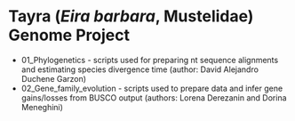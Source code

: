 # Tayra (_Eira barbara_, Mustelidae) Genome Project


* 01_Phylogenetics - scripts used for preparing nt sequence alignments and estimating species divergence time (author: David Alejandro Duchene Garzon)
* 02_Gene_family_evolution - scripts used to prepare data and infer gene gains/losses from BUSCO output (authors: Lorena Derezanin and Dorina Meneghini)
